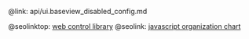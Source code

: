 @link: api/ui.baseview_disabled_config.md

@seolinktop: [web control library](https://webix.com)
@seolink: [javascript organization chart](https://webix.com/widget/organogram/)